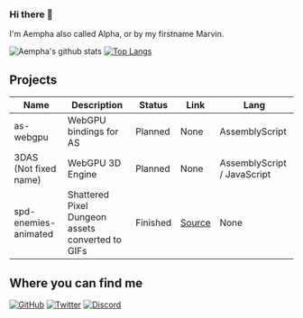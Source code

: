 ### Hi there 👋
I'm Aempha also called Alpha, or by my firstname Marvin.

![Aempha's github stats](https://github-readme-stats.vercel.app/api?username=aempha&show_icons=true&icon_color=904e95&bg_color=30,e96443,904e95&title_color=fff&text_color=fff)
[![Top Langs](https://github-readme-stats.vercel.app/api/top-langs/?username=aempha&layout=compact)](https://github.com/anuraghazra/github-readme-stats)

## Projects
| Name                  | Description                                      | Status   | Link                                                     | Lang                        |
| --------------------- | ------------------------------------------------ | -------- | -------------------------------------------------------- | --------------------------- |
| as-webgpu             | WebGPU bindings for AS                           | Planned  | None                                                     | AssemblyScript              |
| 3DAS (Not fixed name) | WebGPU 3D Engine                                 | Planned  | None                                                     | AssemblyScript / JavaScript |
| spd-enemies-animated  | Shattered Pixel Dungeon assets converted to GIFs | Finished | [Source](https://github.com/aempha/spd-enemies-animated) | None                        |

## Where you can find me
[![GitHub](https://img.shields.io/badge/GitHub-%2312100E.svg?&style=for-the-badge&logo=github&logoColor=white)](https://github.com/aempha)
[![Twitter](https://img.shields.io/badge/Twitter-%231DA1F2.svg?&style=for-the-badge&logo=twitter&logoColor=white)](https://twitter.com/Alpha_LionTac)
[![Discord](https://img.shields.io/badge/-Alpha__ISMC%236720-%237289DA.svg?&style=for-the-badge&logo=discord&logoColor=white)](https://twitter.com/Alpha_LionTac)
